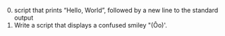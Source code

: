 0. script that prints “Hello, World”, followed by a new line to the standard output
1. Write a script that displays a confused smiley "(Ôo)'.
